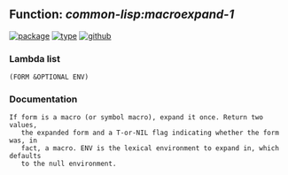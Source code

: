 ## Function: ***common-lisp:macroexpand-1***
[![package](https://img.shields.io/badge/Package-COMMON--LISP-5f9ea0.svg?style=social&colorA=999999)](../) [![type](https://img.shields.io/badge/Type-Function-5f9ea0.svg?style=social&colorA=999999)](../#function) [![github](https://img.shields.io/badge/GitHub-View_the_source-5f9ea0.svg?style=social&colorA=999999&logo=github)](https://github.com/sbcl/sbcl/blob/master/src/code/macroexpand.lisp/) 
### Lambda list
```
(FORM &OPTIONAL ENV)
```
### Documentation
```
If form is a macro (or symbol macro), expand it once. Return two values,
   the expanded form and a T-or-NIL flag indicating whether the form was, in
   fact, a macro. ENV is the lexical environment to expand in, which defaults
   to the null environment.
```
